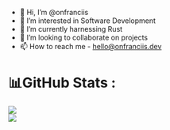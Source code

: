 - 👋 Hi, I’m @onfranciis
- 👀 I’m interested in Software Development
- 🌱 I’m currently harnessing Rust
- 💞️ I’m looking to collaborate on projects
- 📫 How to reach me - hello@onfranciis.dev


# 📊GitHub Stats :
![](https://github-readme-stats.vercel.app/api?username=onfranciis&theme=github_dark&hide_border=false&include_all_commits=false&count_private=true)<br/>
![](https://github-readme-streak-stats.herokuapp.com/?user=onfranciis&theme=github_dark&hide_border=false)<br/>


<!---
onfrancis/onfrancis is a ✨ special ✨ repository because its `README.md` (this file) appears on your GitHub profile.
You can click the Preview link to take a look at your changes.
--->
